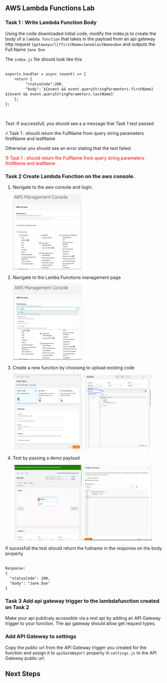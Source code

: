 
[//]: # (project_id: aws-lambda)
[//]: # (test: node_modules/.bin/mocha test/aws-lambda-test.js)
## AWS Lambda Functions Lab

### **Task 1 :** Write Lambda Function Body 
Using the code downloaded initial code, modify the index.js to create the body of a `lambda function` that takes in the payload from an api gateway http request `{gatewayurl}?firstName=Jane&lastName=Doe` and outputs the Full Name `Jane Doe`

The `index.js` file should look like this

```

exports.handler = async (event) => {
    return {
         "statusCode":200,
         "body":`${event && event.queryStringParameters.firstName} ${event && event.queryStringParameters.lastName}`
    };
};
 


```

Test: If successfull, you should see a a message that Task 1 test passed 



 <span style="color:green">√</span> Task 1 : should return the FullName from query string parameters firstName and lastName



Otherwise you should see an error stating that the test failed.



 <span style="color:red"> 1) Task 1 : should return the FullName from query string parameters firstName and lastName </span>






### **Task 2** Create Lambda Function on the aws console.


1. Navigate to the aws console and login. 
   
   <p> <img src="https://raw.githubusercontent.com/nertilpoci/Pluralsight-interactivelearning-demo-lambda-functions/master/Screenshots/aws%20console.PNG" width="220" height="240" />
   </p>

2. Navigate to the Lamba Functions management page

   <p> <img src="https://github.com/nertilpoci/Pluralsight-interactivelearning-demo-lambda-functions/blob/master/Screenshots/aws%20console%202.PNG?raw=true" width="220" height="240" />
   </p>

3. Create a new function by choosing to upload existing code

   <p> <img src="https://github.com/nertilpoci/Pluralsight-interactivelearning-demo-lambda-functions/blob/master/Screenshots/aws%20console%203.PNG?raw=true" width="220" height="240" />
   <img src="https://github.com/nertilpoci/Pluralsight-interactivelearning-demo-lambda-functions/blob/master/Screenshots/aws%20console%204.PNG?raw=true" width="220" height="240" />
   </p>

    
   <p> 
   </p>

4. Test by passing a demo payload


   <p> <img src="https://github.com/nertilpoci/Pluralsight-interactivelearning-demo-lambda-functions/blob/master/Screenshots/aws%20console%205.PNG?raw=true" width="220" height="240" />
   <img src="https://github.com/nertilpoci/Pluralsight-interactivelearning-demo-lambda-functions/blob/master/Screenshots/aws%20console%206.PNG?raw=true" width="220" height="240" />
   </p>


If sucessfull the test should return the fullname in the response on the body property


```

Response:
{
  "statusCode": 200,
  "body": "Jane Doe"
}

```


### **Task 3** Add api gateway trigger to the lambdafunction created on **Task 2** 

Make your api publicaly accessible via a rest api by adding an API Gateway trigger to your function. 
The api gateway should allow get request types. 


[//]: # (task_id: @settings)
### Add API Gateway to settings

Copy the public url from the API Gateway trigger you created for the function 
and assign it to `apiGateWayUrl` property in `settings.js` to the API Gateway public url.






## Next Steps

